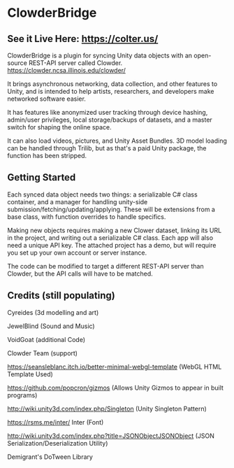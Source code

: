 # ClowderBridge

## See it Live Here: https://colter.us/

ClowderBridge is a plugin for syncing Unity data objects with an open-source REST-API server called Clowder. https://clowder.ncsa.illinois.edu/clowder/

It brings asynchronous networking, data collection, and other features to Unity, and is intended to help artists, researchers, and developers make networked software easier.

It has features like anonymized user tracking through device hashing, admin/user privileges, local storage/backups of datasets, and a master switch for shaping the online space.

It can also load videos, pictures, and Unity Asset Bundles. 3D model loading can be handled through Trilib, but as that's a paid Unity package, the function has been stripped. 

## Getting Started

Each synced data object needs two things: a serializable C# class container, and a manager for handling unity-side submission/fetching/updating/applying. These will be extensions from a base class, with function overrides to handle specifics. 

Making new objects requires making a new Clower dataset, linking its URL in the project, and writing out a serializable C# class.
Each app will also need a unique API key. The attached project has a demo, but will require you set up your own account or server instance. 

The code can be modified to target a different REST-API server than Clowder, but the API calls will have to be matched. 


## Credits (still populating)

Cyreides (3d modelling and art)

JewelBlind (Sound and Music)

VoidGoat (additional Code)

Clowder Team (support)

https://seansleblanc.itch.io/better-minimal-webgl-template (WebGL HTML Template Used)

https://github.com/popcron/gizmos (Allows Unity Gizmos to appear in built programs)

http://wiki.unity3d.com/index.php/Singleton (Unity Singleton Pattern) 

https://rsms.me/inter/ Inter (Font)

http://wiki.unity3d.com/index.php?title=JSONObjectJSONObject (JSON Serialization/Deserialization Utility)

Demigrant's DoTween Library


